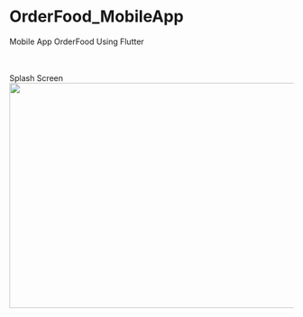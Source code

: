 # OrderFood_MobileApp
Mobile App OrderFood Using Flutter

<br>
<br>
Splash Screen <br>
<img src="https://github.com/user-attachments/assets/151830ca-f021-4c0c-8dd6-4d879ddf2f2b" width="600" height="400" />
